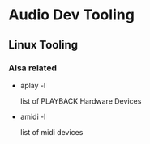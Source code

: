 # Audio Dev Tooling

## Linux Tooling

### Alsa related

- aplay -l 

  list of PLAYBACK Hardware Devices

- amidi -l

  list of midi devices

  